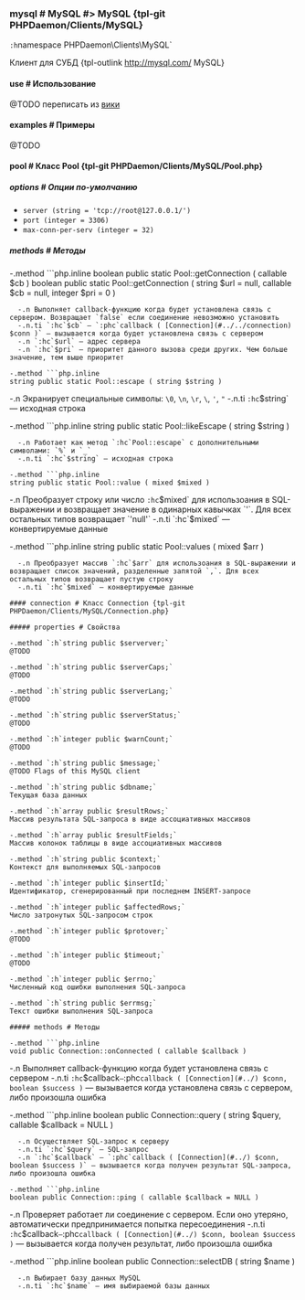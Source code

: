 ### mysql # MySQL #> MySQL {tpl-git PHPDaemon/Clients/MySQL}

`:h`namespace PHPDaemon\Clients\MySQL`

Клиент для СУБД {tpl-outlink http://mysql.com/ MySQL}

#### use # Использование

@TODO переписать из [вики](https://github.com/kakserpom/phpdaemon/wiki/MySQLClient-%28приложение%29)

#### examples # Примеры

@TODO

#### pool # Класс Pool {tpl-git PHPDaemon/Clients/MySQL/Pool.php}

##### options # Опции по-умолчанию

 - `server (string = 'tcp://root@127.0.0.1/')`
 - `port (integer = 3306)`
 - `max-conn-per-serv (integer = 32)`

##### methods # Методы

 -.method ```php.inline
 boolean public static Pool::getConnection ( callable $cb )
 boolean public static Pool::getConnection ( string $url = null, callable $cb = null, integer $pri = 0 )
 ```
   -.n Выполняет callback-функцию когда будет установлена связь с сервером. Возвращает `false` если соединение невозможно установить
   -.n.ti `:hc`$cb` — `:phc`callback ( [Connection](#../../connection) $conn )` — вызывается когда будет установлена связь с сервером
   -.n `:hc`$url` — адрес сервера
   -.n `:hc`$pri` — приоритет данного вызова среди других. Чем больше значение, тем выше приоритет

 -.method ```php.inline
 string public static Pool::escape ( string $string )
 ```
   -.n Экранирует специальные символы: `\0`, `\n`, `\r`, `\`, `'`, `"`
   -.n.ti `:hc`$string` — исходная строка
     
 -.method ```php.inline
 string public static Pool::likeEscape ( string $string )
 ```
   -.n Работает как метод `:hc`Pool::escape` с дополнительными символами: `%` и `_`
   -.n.ti `:hc`$string` — исходная строка

 -.method ```php.inline
 string public static Pool::value ( mixed $mixed )
 ```
   -.n Преобразует строку или число `:hc`$mixed` для использоания в SQL-выражении и возвращает значение в одинарных кавычках `'`. Для всех остальных типов возвращает `'null'`
   -.n.ti `:hc`$mixed` — конвертируемые данные

 -.method ```php.inline
 string public static Pool::values ( mixed $arr )
 ```
   -.n Преобразует массив `:hc`$arr` для использоания в SQL-выражении и возвращает список значений, разделенные запятой `,`. Для всех остальных типов возвращает пустую строку
   -.n.ti `:hc`$mixed` — конвертируемые данные

#### connection # Класс Connection {tpl-git PHPDaemon/Clients/MySQL/Connection.php}

##### properties # Свойства

 -.method `:h`string public $serverver;`  
 @TODO

 -.method `:h`string public $serverCaps;`  
 @TODO

 -.method `:h`string public $serverLang;`  
 @TODO

 -.method `:h`string public $serverStatus;`  
 @TODO

 -.method `:h`integer public $warnCount;`  
 @TODO

 -.method `:h`string public $message;`  
 @TODO Flags of this MySQL client

 -.method `:h`string public $dbname;`  
 Текущая база данных

 -.method `:h`array public $resultRows;`  
 Массив результата SQL-запроса в виде ассоциативных массивов

 -.method `:h`array public $resultFields;`  
 Массив колонок таблицы в виде ассоциативных массивов

 -.method `:h`string public $context;`  
 Контекст для выполняемых SQL-запросов

 -.method `:h`integer public $insertId;`  
 Идентификатор, сгенерированный при последнем INSERT-запросе

 -.method `:h`integer public $affectedRows;`  
 Число затронутых SQL-запросом строк

 -.method `:h`integer public $protover;`  
 @TODO

 -.method `:h`integer public $timeout;`  
 @TODO

 -.method `:h`integer public $errno;`  
 Численный код ошибки выполнения SQL-запроса

 -.method `:h`string public $errmsg;`  
 Текст ошибки выполнения SQL-запроса

##### methods # Методы

 -.method ```php.inline
 void public Connection::onConnected ( callable $callback )
 ```
   -.n Выполняет callback-функцию когда будет установлена связь с сервером
   -.n.ti `:hc`$callback` — `:phc`callback ( [Connection](#../) $conn, boolean $success )` — вызывается когда установлена связь с сервером, либо произошла ошибка

 -.method ```php.inline
 boolean public Connection::query ( string $query, callable $callback = NULL )
 ```
   -.n Осуществляет SQL-запрос к серверу
   -.n.ti `:hc`$query` — SQL-запрос
   -.n `:hc`$callback` — `:phc`callback ( [Connection](#../) $conn, boolean $success )` — вызывается когда получен результат SQL-запроса, либо произошла ошибка

 -.method ```php.inline
 boolean public Connection::ping ( callable $callback = NULL )
 ```
   -.n Проверяет работает ли соединение с сервером. Если оно утеряно, автоматически предпринимается попытка пересоединения
   -.n.ti `:hc`$callback` — `:phc`callback ( [Connection](#../) $conn, boolean $success )` — вызывается когда получен результат, либо произошла ошибка

 -.method ```php.inline
 boolean public Connection::selectDB ( string $name )
 ```
   -.n Выбирает базу данных MySQL
   -.n.ti `:hc`$name` — имя выбираемой базы данных
